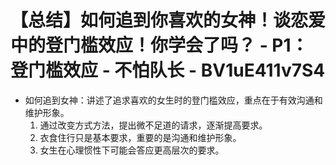 # 【总结】如何追到你喜欢的女神！谈恋爱中的登门槛效应！你学会了吗？ - P1：登门槛效应 - 不怕队长 - BV1uE411v7S4

-   如何追到女神：讲述了追求喜欢的女生时的登门槛效应，重点在于有效沟通和维护形象。
    1.  通过改变方式方法，提出微不足道的请求，逐渐提高要求。
    2.  衣食住行只是基本要求，重要的是沟通和维护形象。
    3.  女生在心理惯性下可能会答应更高层次的要求。
